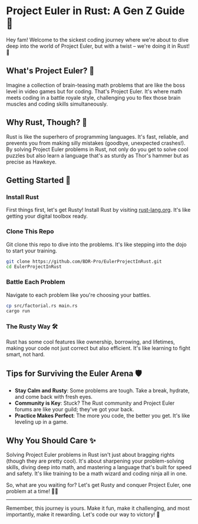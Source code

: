 # Project Euler in Rust: A Gen Z Guide 🚀

Hey fam! Welcome to the sickest coding journey where we're about to dive deep into the world of Project Euler, but with a twist – we're doing it in Rust! 🦀

## What's Project Euler? 🤔

Imagine a collection of brain-teasing math problems that are like the boss level in video games but for coding. That's Project Euler. It's where math meets coding in a battle royale style, challenging you to flex those brain muscles and coding skills simultaneously.

## Why Rust, Though? 🦀

Rust is like the superhero of programming languages. It's fast, reliable, and prevents you from making silly mistakes (goodbye, unexpected crashes!). By solving Project Euler problems in Rust, not only do you get to solve cool puzzles but also learn a language that's as sturdy as Thor's hammer but as precise as Hawkeye.

## Getting Started 🚀

### Install Rust

First things first, let's get Rusty! Install Rust by visiting [rust-lang.org](https://www.rust-lang.org/tools/install). It's like getting your digital toolbox ready.

### Clone This Repo

Git clone this repo to dive into the problems. It's like stepping into the dojo to start your training.

```bash
git clone https://github.com/BDR-Pro/EulerProjectInRust.git
cd EulerProjectInRust
```

### Battle Each Problem

Navigate to each problem like you're choosing your battles.

```bash
cp src/factorial.rs main.rs
cargo run
```

### The Rusty Way 🛠

Rust has some cool features like ownership, borrowing, and lifetimes, making your code not just correct but also efficient. It's like learning to fight smart, not hard.

## Tips for Surviving the Euler Arena 🛡

- **Stay Calm and Rusty**: Some problems are tough. Take a break, hydrate, and come back with fresh eyes.
- **Community is Key**: Stuck? The Rust community and Project Euler forums are like your guild; they've got your back.
- **Practice Makes Perfect**: The more you code, the better you get. It's like leveling up in a game.

## Why You Should Care ✨

Solving Project Euler problems in Rust isn't just about bragging rights (though they are pretty cool). It's about sharpening your problem-solving skills, diving deep into math, and mastering a language that's built for speed and safety. It's like training to be a math wizard and coding ninja all in one.

So, what are you waiting for? Let's get Rusty and conquer Project Euler, one problem at a time! 🚀🦀

---

Remember, this journey is yours. Make it fun, make it challenging, and most importantly, make it rewarding. Let's code our way to victory! 🎉
